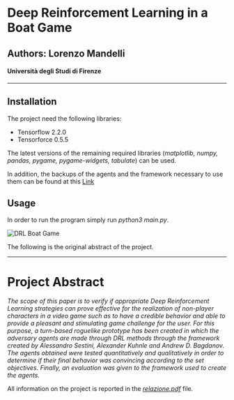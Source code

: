 # Deep Reinforcement Learning in a Boat Game
## Authors: Lorenzo Mandelli
#### Università degli Studi di Firenze

---

## Installation

The project need the following libraries: 
* Tensorflow 2.2.0
* Tensorforce 0.5.5

The latest versions of the remaining required libraries (*matplotlib, numpy, pandas, pygame, pygame-widgets, tabulate*) can be used.

In addition, the backups of the agents and the framework necessary to use them can be found at this [Link](https://drive.google.com/drive/folders/1-h5oJv1MsJ-lxjT5vHgujoqfLluG1l5a?usp=sharing "files")

## Usage

In order to run the program simply run *python3 main.py*.
 
 ![DRL Boat Game](images/screen.png "DRL Boat Game")
 
The following is the original abstract of the project.

---

# Project Abstract 
*The scope of this paper is to verify if appropriate Deep Reinforcement Learning strategies can prove effective for the realization of non-player characters in a video game such as to have a credible behavior and able to provide a pleasant and stimulating game challenge for the user. 
For this purpose, a turn-based roguelike prototype has been created in which the adversary agents are made through DRL methods through the framework created by Alessandro Sestini, Alexander Kuhnle and Andrew D. Bagdanov. 
The agents obtained were tested quantitatively and qualitatively in order to determine if their final behavior was convincing according to the set objectives. Finally, an evaluation was given to the framework used to create the agents.* 


All information on the project is reported in the [*relazione.pdf*](https://github.com/divanoLetto/Reinforcement_learning-a_Boat_Game/blob/main/relazione.pdf "relazione.pdf")  file. 
